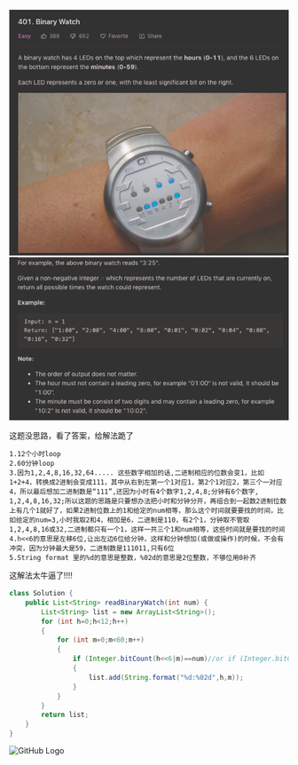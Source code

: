 ![GitHub Logo](/image/401.1.png)
![GitHub Logo](/image/401.2.png)

这题没思路，看了答案，给解法跪了

    1.12个小时loop
    2.60分钟loop
    3.因为1,2,4,8,16,32,64..... 这些数字相加的话,二进制相应的位数会变1，比如1+2+4，转换成2进制会变成111，其中从右到左第一个1对应1，第2个1对应2，第三个一对应4，所以最后想加二进制数是“111”,还因为小时有4个数字1,2,4,8;分钟有6个数字, 1,2,4,8,16,32;所以这题的思路是只要想办法把小时和分钟分开，再组合到一起数2进制位数上有几个1就好了，如果2进制位数上的1和给定的num相等，那么这个时间就要要找的时间，比如给定的num=3,小时我取2和4，相加是6，二进制是110，有2个1，分钟取不管取1,2,4,8,16或32,二进制都只有一个1，这样一共三个1和num相等，这些时间就是要找的时间
    4.h<<6的意思是左移6位,让出左边6位给分钟，这样和分钟想加(或做或操作)的时候，不会有冲突，因为分钟最大是59，二进制数是111011,只有6位
    5.String format 里的%d的意思是整数，%02d的意思是2位整数，不够位用0补齐

这解法太牛逼了!!!!

```java
class Solution {
    public List<String> readBinaryWatch(int num) {
        List<String> list = new ArrayList<String>();
        for (int h=0;h<12;h++)
        {
            for (int m=0;m<60;m++)
            {
                if (Integer.bitCount(h<<6|m)==num)//or if (Integer.bitCount(h*6+m)==num)/
                {
                    list.add(String.format("%d:%02d",h,m));
                }
            }
        }
        return list;
    }
}
```

![GitHub Logo](/image/402.3.png)